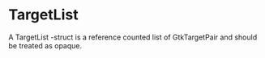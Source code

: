 # TargetList

A TargetList -struct is a reference counted list of GtkTargetPair and should be treated as opaque.
